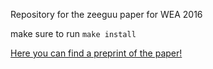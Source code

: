 Repository for the zeeguu paper for WEA 2016

make sure to run `make install` 


[Here you can find a preprint of the paper!](./preprint.pdf)
